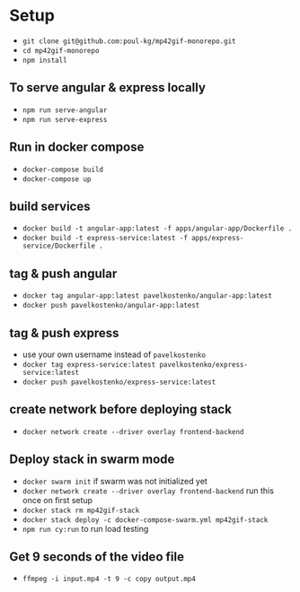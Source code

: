 # Setup
* `git clone git@github.com:poul-kg/mp42gif-monorepo.git`
* `cd mp42gif-monorepo`
* `npm install`

## To serve angular & express locally
* `npm run serve-angular`
* `npm run serve-express`

## Run in docker compose
* `docker-compose build`
* `docker-compose up`

## build services
* `docker build -t angular-app:latest -f apps/angular-app/Dockerfile .`
* `docker build -t express-service:latest -f apps/express-service/Dockerfile .`

## tag & push angular
* `docker tag angular-app:latest pavelkostenko/angular-app:latest`
* `docker push pavelkostenko/angular-app:latest`

## tag & push express
* use your own username instead of `pavelkostenko`
* `docker tag express-service:latest pavelkostenko/express-service:latest`
* `docker push pavelkostenko/express-service:latest`

## create network before deploying stack
* `docker network create --driver overlay frontend-backend`

## Deploy stack in swarm mode
* `docker swarm init` if swarm was not initialized yet
* `docker network create --driver overlay frontend-backend` run this once on first setup
* `docker stack rm mp42gif-stack`
* `docker stack deploy -c docker-compose-swarm.yml mp42gif-stack`
* `npm run cy:run` to run load testing

## Get 9 seconds of the video file
* `ffmpeg -i input.mp4 -t 9 -c copy output.mp4`